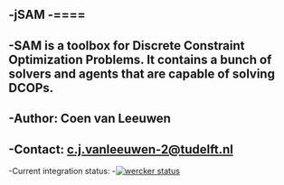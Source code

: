 -jSAM
-====
-
-SAM is a toolbox for Discrete Constraint Optimization Problems. It contains a bunch of solvers and agents that are capable of solving DCOPs.
-
-**Author**: Coen van Leeuwen
-
-**Contact**: [c.j.vanleeuwen-2@tudelft.nl](mailto:c.j.vanleeuwen-2@tudelft.nl)
-
-Current integration status:
-[![wercker status](https://app.wercker.com/status/7c008e8a71255d41acf036c84fa36cea/m/master "wercker status")](https://app.wercker.com/project/byKey/7c008e8a71255d41acf036c84fa36cea)


